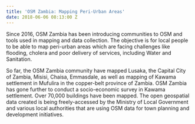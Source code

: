 ```yaml
---
title: 'OSM Zambia: Mapping Peri-Urban Areas'
date: 2018-06-06 08:13:00 Z
---
```


Since 2016, OSM Zambia has been introducing communities to OSM and tools used in mapping and data collection. The objective is for local people to be able to map peri-urban areas which are facing challenges like flooding, cholera and poor delivery of services, including Water and Sanitation. 

So far, the OSM Zambia community have mapped Lusaka, the Capital City of Zambia, Misisi, Chaisa, Emmasdale, as well as mapping of Kawama settlement in Mufulira in the copper-belt province of Zambia. OSM Zambia has gone further to conduct a socio-economic survey in Kawama settlement. Over 70,000 buildings have been mapped. The open geospatial data created is being freely-accessed by the Ministry of Local Government and various local authorities that are using OSM data for town planning and development initiatives. 
